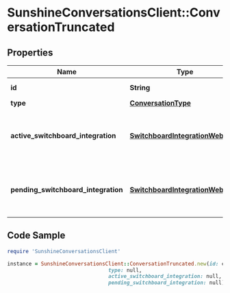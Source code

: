 # SunshineConversationsClient::ConversationTruncated

## Properties

Name | Type | Description | Notes
------------ | ------------- | ------------- | -------------
**id** | **String** | The unique ID of the conversation. | [optional] 
**type** | [**ConversationType**](ConversationType.md) |  | [optional] 
**active_switchboard_integration** | [**SwitchboardIntegrationWebhook**](SwitchboardIntegrationWebhook.md) | The current switchboard integration that is in control of the conversation. This field is omitted if no &#x60;activeSwitchboardIntegration&#x60; exists for the conversation. | [optional] 
**pending_switchboard_integration** | [**SwitchboardIntegrationWebhook**](SwitchboardIntegrationWebhook.md) | The switchboard integration that is awaiting control. This field is omitted if no switchboard integration has been previously offered control. | [optional] 

## Code Sample

```ruby
require 'SunshineConversationsClient'

instance = SunshineConversationsClient::ConversationTruncated.new(id: c93bb9c14dde8ffb94564eae,
                                 type: null,
                                 active_switchboard_integration: null,
                                 pending_switchboard_integration: null)
```


